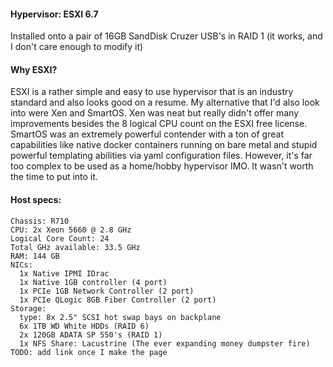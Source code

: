 #### Hypervisor:  ESXI 6.7

Installed onto a pair of 16GB SandDisk Cruzer USB's in RAID 1 (it works, and I don't care enough to modify it)


#### Why ESXI?

ESXI is a rather simple and easy to use hypervisor that is an industry standard and also looks good on a resume.  My alternative that I'd also look into were Xen and SmartOS. Xen was neat but really didn't offer many improvements besides the 8 logical CPU count on the ESXI free license.  SmartOS was an extremely powerful contender with a ton of great capabilities like native docker containers running on bare metal and stupid powerful templating abilities via yaml configuration files.  However, it's far too complex to be used as a home/hobby hypervisor IMO.  It wasn't worth the time to put into it.

#### Host specs:
```
Chassis: R710
CPU: 2x Xeon 5660 @ 2.8 GHz
Logical Core Count: 24
Total GHz available: 33.5 GHz
RAM: 144 GB
NICs:
  1x Native IPMI IDrac
  1x Native 1GB controller (4 port)
  1x PCIe 1GB Network Controller (2 port)
  1x PCIe QLogic 8GB Fiber Controller (2 port)
Storage:
  type: 8x 2.5" SCSI hot swap bays on backplane
  6x 1TB WD White HDDs (RAID 6)
  2x 120GB ADATA SP 550's (RAID 1)
  1x NFS Share: Lacustrine (The ever expanding money dumpster fire) TODO: add link once I make the page
```